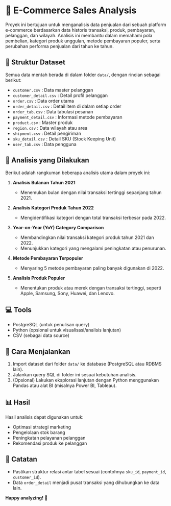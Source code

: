 # 🛒 E-Commerce Sales Analysis

Proyek ini bertujuan untuk menganalisis data penjualan dari sebuah platform e-commerce berdasarkan data historis transaksi, produk, pembayaran, pelanggan, dan wilayah. Analisis ini membantu dalam memahami pola pembelian, kategori produk unggulan, metode pembayaran populer, serta perubahan performa penjualan dari tahun ke tahun.

## 📁 Struktur Dataset

Semua data mentah berada di dalam folder `data/`, dengan rincian sebagai berikut:

- `customer.csv` : Data master pelanggan
- `customer_detail.csv` : Detail profil pelanggan
- `order.csv` : Data order utama
- `order_detail.csv` : Detail item di dalam setiap order
- `order_tab.csv` : Data tabulasi pesanan
- `payment_detail.csv` : Informasi metode pembayaran
- `product.csv` : Master produk
- `region.csv` : Data wilayah atau area
- `shipment.csv` : Detail pengiriman
- `sku_detail.csv` : Detail SKU (Stock Keeping Unit)
- `user_tab.csv` : Data pengguna

## 📝 Analisis yang Dilakukan

Berikut adalah rangkuman beberapa analisis utama dalam proyek ini:

1. **Analisis Bulanan Tahun 2021**
   - Menemukan bulan dengan nilai transaksi tertinggi sepanjang tahun 2021.

2. **Analisis Kategori Produk Tahun 2022**
   - Mengidentifikasi kategori dengan total transaksi terbesar pada 2022.

3. **Year-on-Year (YoY) Category Comparison**
   - Membandingkan nilai transaksi kategori produk tahun 2021 dan 2022.
   - Menunjukkan kategori yang mengalami peningkatan atau penurunan.

4. **Metode Pembayaran Terpopuler**
   - Menyaring 5 metode pembayaran paling banyak digunakan di 2022.

5. **Analisis Produk Populer**
   - Menentukan produk atau merek dengan transaksi tertinggi, seperti Apple, Samsung, Sony, Huawei, dan Lenovo.

## 💻 Tools

- PostgreSQL (untuk penulisan query)
- Python (opsional untuk visualisasi/analisis lanjutan)
- CSV (sebagai data source)

## 🚀 Cara Menjalankan

1. Import dataset dari folder `data/` ke database (PostgreSQL atau RDBMS lain).
2. Jalankan query SQL di folder ini sesuai kebutuhan analisis.
3. (Opsional) Lakukan eksplorasi lanjutan dengan Python menggunakan Pandas atau alat BI (misalnya Power BI, Tableau).

## 📊 Hasil

Hasil analisis dapat digunakan untuk:
- Optimasi strategi marketing
- Pengelolaan stok barang
- Peningkatan pelayanan pelanggan
- Rekomendasi produk ke pelanggan

## 📌 Catatan

- Pastikan struktur relasi antar tabel sesuai (contohnya `sku_id`, `payment_id`, `customer_id`).
- Data `order_detail` menjadi pusat transaksi yang dihubungkan ke data lain.

**Happy analyzing!** 🚀
